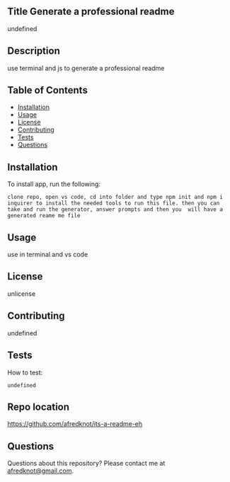 ## Title Generate a professional readme
undefined
## Description
use terminal and js to generate a professional readme
## Table of Contents
* [Installation](#installation)
* [Usage](#usage)
* [License](#license)
* [Contributing](#contributing)
* [Tests](#tests)
* [Questions](#questions)
## Installation
To install app, run the following:
~~~
clone repo, open vs code, cd into folder and type npm init and npm i inquirer to install the needed tools to run this file. then you can take and run the generator, answer prompts and then you  will have a generated reame me file
~~~
## Usage
use in terminal and vs code 
## License
unlicense 
## Contributing
undefined
## Tests
How to test:
~~~
undefined
~~~
## Repo location
https://github.com/afredknot/its-a-readme-eh
## Questions
Questions about this repository? Please contact me at [afredknot@gmail.com](mailto:afredknot@gmail.com).